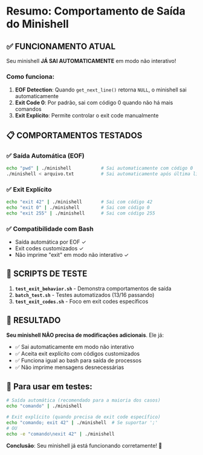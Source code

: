 # Resumo: Comportamento de Saída do Minishell

## ✅ FUNCIONAMENTO ATUAL

Seu minishell **JÁ SAI AUTOMATICAMENTE** em modo não interativo! 

### Como funciona:

1. **EOF Detection**: Quando `get_next_line()` retorna `NULL`, o minishell sai automaticamente
2. **Exit Code 0**: Por padrão, sai com código 0 quando não há mais comandos
3. **Exit Explícito**: Permite controlar o exit code manualmente

## 📋 COMPORTAMENTOS TESTADOS

### ✅ Saída Automática (EOF)
```bash
echo "pwd" | ./minishell           # Sai automaticamente com código 0
./minishell < arquivo.txt          # Sai automaticamente após última linha
```

### ✅ Exit Explícito
```bash
echo "exit 42" | ./minishell       # Sai com código 42
echo "exit 0" | ./minishell        # Sai com código 0
echo "exit 255" | ./minishell      # Sai com código 255
```

### ✅ Compatibilidade com Bash
- Saída automática por EOF ✓
- Exit codes customizados ✓
- Não imprime "exit" em modo não interativo ✓

## 🧪 SCRIPTS DE TESTE

1. **`test_exit_behavior.sh`** - Demonstra comportamentos de saída
2. **`batch_test.sh`** - Testes automatizados (13/16 passando)
3. **`test_exit_codes.sh`** - Foco em exit codes específicos

## 🎯 RESULTADO

**Seu minishell NÃO precisa de modificações adicionais**. Ele já:

- ✅ Sai automaticamente em modo não interativo
- ✅ Aceita exit explícito com códigos customizados
- ✅ Funciona igual ao bash para saída de processos
- ✅ Não imprime mensagens desnecessárias

## 📖 Para usar em testes:

```bash
# Saída automática (recomendado para a maioria dos casos)
echo "comando" | ./minishell

# Exit explícito (quando precisa de exit code específico)
echo "comando; exit 42" | ./minishell  # Se suportar ';'
# OU
echo -e "comando\nexit 42" | ./minishell
```

**Conclusão**: Seu minishell já está funcionando corretamente! 🎉
